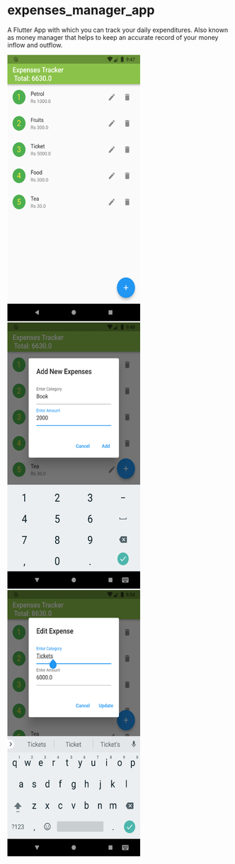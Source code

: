 # expenses_manager_app

A Flutter App with which you can track your daily expenditures. Also known as money manager that helps to keep an accurate record of your money inflow and outflow.


<img src="assets/exp1.png" width="300" height="600" />
<img src="assets/exp2.png" width="300" height="600" />
<img src="assets/exp3.png" width="300" height="600" />
